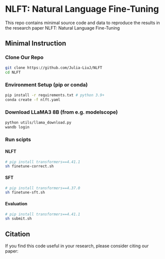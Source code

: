 # NLFT: Natural Language Fine-Tuning

This repo contains minimal source code and data to reproduce the results in the research paper NLFT: Natural Language Fine-Tuning

## Minimal Instruction

### Clone Our Repo

```bash
git clone https://github.com/Julia-LiuJ/NLFT
cd NLFT
```

### Environment Setup (pip or conda)

```bash
pip install -r requirements.txt # python 3.9+
conda create -f nlft.yaml
```

### Download LLaMA3 8B (from e.g. modelscope)

```bash
python utils/llama_download.py
wandb login
```

### Run scipts

#### NLFT

```bash
# pip install transformers==4.41.1
sh finetune-correct.sh
```

#### SFT

```bash
# pip install transformers==4.37.0
sh finetune-sft.sh
```

#### Evaluation

```bash
# pip install transformers==4.41.1
sh submit.sh
```



## Citation

If you find this code useful in your research, please consider citing our paper:

```

```
